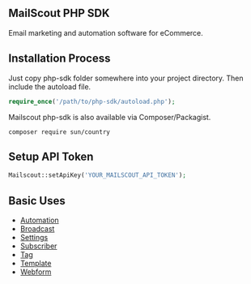 ## MailScout PHP SDK

Email marketing and automation software for eCommerce.

## Installation Process

Just copy php-sdk folder somewhere into your project directory. Then include the autoload file.

```php
require_once('/path/to/php-sdk/autoload.php');
```

Mailscout php-sdk is also available via Composer/Packagist.

```
composer require sun/country
```

## Setup API Token

```php
Mailscout::setApiKey('YOUR_MAILSCOUT_API_TOKEN');
```

## Basic Uses

- [Automation](https://github.com/mailscout/php-sdk/blob/master/docs/automation.md#automation)
- [Broadcast](https://github.com/mailscout/php-sdk/blob/master/docs/broadcast.md#broadcast)
- [Settings](https://github.com/mailscout/php-sdk/blob/master/docs/settings.md#settings)
- [Subscriber](https://github.com/mailscout/php-sdk/blob/master/docs/subscriber.md#subscriber)
- [Tag](https://github.com/mailscout/php-sdk/blob/master/docs/tag.md#tag)
- [Template](https://github.com/mailscout/php-sdk/blob/master/docs/template.md#template)
- [Webform](https://github.com/mailscout/php-sdk/blob/master/docs/webform.md#webform)
